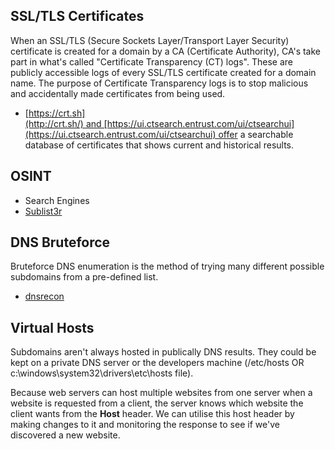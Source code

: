 ## SSL/TLS Certificates

When an SSL/TLS (Secure Sockets Layer/Transport Layer Security) certificate is created for a domain by a CA (Certificate Authority), CA's take part in what's called "Certificate Transparency (CT) logs". These are publicly accessible logs of every SSL/TLS certificate created for a domain name. The purpose of Certificate Transparency logs is to stop malicious and accidentally made certificates from being used.

- [https://crt.sh](http://crt.sh/) and [https://ui.ctsearch.entrust.com/ui/ctsearchui](https://ui.ctsearch.entrust.com/ui/ctsearchui) offer a searchable database of certificates that shows current and historical results.

## OSINT

- Search Engines 
- [Sublist3r](https://github.com/aboul3la/Sublist3r)

## DNS Bruteforce

Bruteforce DNS enumeration is the method of trying many different possible subdomains from a pre-defined list.
- [dnsrecon](https://www.kali.org/tools/dnsrecon/)

## Virtual Hosts

Subdomains aren't always hosted in publically DNS results. They could be kept on a private DNS server or the developers machine (/etc/hosts 
OR c:\windows\system32\drivers\etc\hosts file).

Because web servers can host multiple websites from one server when a website is requested from a client, the server knows which website the client wants from the **Host** header. We can utilise this host header by making changes to it and monitoring the response to see if we've discovered a new website.
